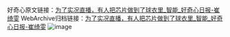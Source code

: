 好奇心原文链接：[为了实况直播，有人把芯片做到了球衣里_智能_好奇心日报-崔绮雯](https://www.qdaily.com/articles/3238.html)
WebArchive归档链接：[为了实况直播，有人把芯片做到了球衣里_智能_好奇心日报-崔绮雯](http://web.archive.org/web/20190623151715/https://www.qdaily.com/articles/3238.html)
![image](http://ww3.sinaimg.cn/large/007d5XDply1g3v6wlicznj30u03rie81)